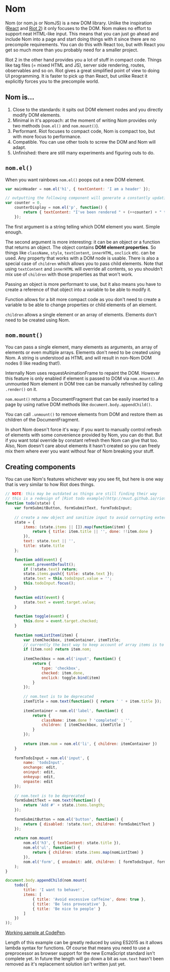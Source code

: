 # Nom

Nom (or nom.js or NomJS) is a new DOM library. Unlike the inspiration ([React](http://facebook.github.io/react/) and [Riot 2](https://muut.com/riotjs/)) it only focuses to the DOM. Nom makes no effort to support neat HTML-like input. This means that you can just go ahead and include Nom into a page and start doing things with it since there are no precompile requirements. You can do this with React too, but with React you get so much more than you probably need for a smaller project.

Riot 2 in the other hand provides you a lot of stuff in compact code. Things like tag files (= mixed HTML and JS), server side rendering, routes, observables and so on. Riot gives a great simplified point of view to doing UI programming. It is faster to pick up than React, but unlike React it explicitly forces you to the precompile world.

## Nom is...
1. Close to the standards: it spits out DOM element nodes and you directly modify DOM elements.
2. Minimal in it's approach: at the moment of writing Nom provides only two methods (`nom.el()` and `nom.mount()`).
3. Performant. Riot focuses to compact code, Nom is compact too, but with more focus to performance.
4. Compatible. You can use other tools to screw the DOM and Nom will adapt.
5. Unfinished: there are still many experiments and figuring outs to do.

## `nom.el()`

When you want rainbows `nom.el()` poops out a new DOM element.

```js
var mainHeader = nom.el('h1', { textContent: 'I am a header' });

// outputting the following component will generate a constantly updating element
var counter = 0,
    counterDisplay = nom.el('p', function() {
        return { textContent: "I've been rendered " + (++counter) + " times" };
    });
```

The first argument is a string telling which DOM element you want. Simple enough.

The second argument is more interesting: it can be an object or a function that returns an object. The object contains **DOM element properties**. So things like `className`, `style`, `textContent`, `innerHTML`, `onclick` etc. can be used. Any property that works with a DOM node is usable. There is also a special case of `children` which allows you to pass child elements. Note that using `textContent` and `innerHTML` will override all contents, so you shouldn't mix use of `children` with those properties as that won't work.

Passing an object is more performant to use, but it also means you have to create a reference of that object into a variable to be able to modify it.

Function allows for a bit more compact code as you don't need to create a variable to be able to change properties or child elements of an element.

`children` allows a single element or an array of elements. Elements don't need to be created using Nom.

## `nom.mount()`

You can pass a single element, many elements as arguments, an array of elements or even multiple arrays. Elements don't need to be created using Nom. A string is understood as HTML and will result in non-Nom DOM nodes (I like reading that!).

Internally Nom uses requestAnimationFrame to repaint the DOM. However this feature is only enabled if element is passed to DOM via `nom.mount()`. An unmounted Nom element in DOM tree can be manually refreshed by calling `.render()` on it.

`nom.mount()` returns a DocumentFragment that can be easily inserted to a page by using native DOM methods like `document.body.appendChild()`.

You can call `.unmount()` to remove elements from DOM and restore them as children of the DocumentFragment.

In short Nom doesn't force it's way: if you want to manually control refresh of elements with some convenience provided by Nom, you can do that. But if you want total override by constant refresh then Nom can give that too. Also, Nom doesn't care about elements it hasn't created so you can freely mix them where ever you want without fear of Nom breaking your stuff.

## Creating components

You can use Nom's features whichever way you see fit, but here is one way that is very similar to how Riot does things.

```js
// NOTE: this may be outdated as things are still finding their way
// this is a redesign of [Riot todo example](http://muut.github.io/riotjs/demo/)
function todo(state) {
    var formSubmitButton, formSubmitText, formTodoInput;
    
    // create a new object and sanitize input to avoid corrupting external object (mutability can be evil)
    state = {
        items: (state.items || []).map(function(item) {
            return { title: item.title || '', done: !!item.done }
        }),
        text: state.text || '',
        title: state.title
    };

    function add(event) {
        event.preventDefault();
        if (!state.text) return;
        state.items.push({ title: state.text });
        state.text = this.todoInput.value = '';
        this.todoInput.focus();
    }
    
    function edit(event) {
        state.text = event.target.value;
    }
    
    function toggle(event) {
        this.done = event.target.checked;
    }
    
    function nomListItem(item) {
        var itemCheckbox, itemContainer, itemTitle;
        // currently the best way to keep account of array items is to cache Nom elements to the array items
        if (item.nom) return item.nom;
        
        itemCheckbox = nom.el('input', function() {
            return {
                type: 'checkbox',
                checked: item.done,
                onclick: toggle.bind(item)
            }
        });
        
        // nom.text is to be deprecated
        itemTitle = nom.text(function() { return ' ' + item.title });
        
        itemContainer = nom.el('label', function() {
            return {
                className: item.done ? 'completed' : '',
                children: [ itemCheckbox, itemTitle ]
            }
        });
        
        return item.nom = nom.el('li', { children: itemContainer })
    }
    
    formTodoInput = nom.el('input', {
        name: 'todoInput',
        onchange: edit,
        oninput: edit,
        onkeyup: edit,
        onpaste: edit
    });
    
    // nom.text is to be deprecated
    formSubmitText = nom.text(function() {
        return 'Add #' + state.items.length;
    });
    
    formSubmitButton = nom.el('button', function() {
        return { disabled: !state.text, children: formSubmitText }
    });
    
    return nom.mount(
        nom.el('h3', { textContent: state.title }),
        nom.el('ul', function() {
            return { children: state.items.map(nomListItem) }
        }),
        nom.el('form', { onsubmit: add, children: [ formTodoInput, formSubmitButton ] })
    );
}

document.body.appendChild(nom.mount(
    todo({
        title: 'I want to behave!',
        items: [
            { title: 'Avoid excessive caffeine', done: true },
            { title: 'Be less provocative' },
            { title: 'Be nice to people' }
        ]
    })
));
```

[Working sample at CodePen](http://codepen.io/Merri/full/YPbwBB/).

Length of this example can be greatly reduced by using ES2015 as it allows lambda syntax for functions. Of course that means you need to use a preprocessor as browser support for the new EcmaScript standard isn't complete yet. In future the length will go down a bit as `nom.text` hasn't been removed as it's replacement solution isn't written just yet.
